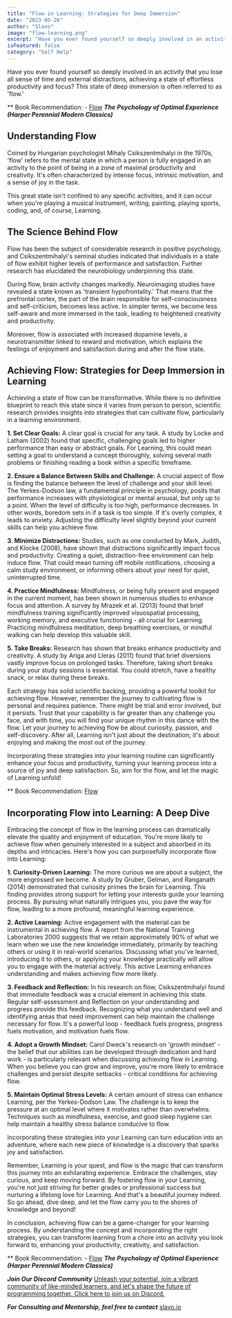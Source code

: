 ```yaml
---
title: "Flow in Learning: Strategies for Deep Immersion"
date: "2023-05-26"
author: "Slavo"
image: "flow-learning.png"
excerpt: "Have you ever found yourself so deeply involved in an activity that you lose all sense of time and external distractions, achieving a state of effortless productivity and focus?"
isFeatured: false
category: "Self Help"
---
```


Have you ever found yourself so deeply involved in an activity that you lose all sense of time and external distractions, achieving a state of effortless productivity and focus? This state of deep immersion is often referred to as 'flow.'

\*\* Book Recommendation: - [Flow](https://amzn.to/3QKIShl) **_The Psychology of Optimal Experience (Harper Perennial Modern Classics)_**

## Understanding Flow

Coined by Hungarian psychologist Mihaly Csikszentmihalyi in the 1970s, 'flow' refers to the mental state in which a person is fully engaged in an activity to the point of being in a zone of maximal productivity and creativity. It's often characterized by intense focus, intrinsic motivation, and a sense of joy in the task.

This great state isn't confined to any specific activities, and it can occur when you're playing a musical instrument, writing, painting, playing sports, coding, and, of course, Learning.

## The Science Behind Flow

Flow has been the subject of considerable research in positive psychology, and Csikszentmihalyi's seminal studies indicated that individuals in a state of flow exhibit higher levels of performance and satisfaction. Further research has elucidated the neurobiology underpinning this state.

During flow, brain activity changes markedly. Neuroimaging studies have revealed a state known as 'transient hypofrontality.' That means that the prefrontal cortex, the part of the brain responsible for self-consciousness and self-criticism, becomes less active. In simpler terms, we become less self-aware and more immersed in the task, leading to heightened creativity and productivity.

Moreover, flow is associated with increased dopamine levels, a neurotransmitter linked to reward and motivation, which explains the feelings of enjoyment and satisfaction during and after the flow state.

## Achieving Flow: Strategies for Deep Immersion in Learning

Achieving a state of flow can be transformative. While there is no definitive blueprint to reach this state since it varies from person to person, scientific research provides insights into strategies that can cultivate flow, particularly in a learning environment.

**1. Set Clear Goals:** A clear goal is crucial for any task. A study by Locke and Latham (2002) found that specific, challenging goals led to higher performance than easy or abstract goals. For Learning, this could mean setting a goal to understand a concept thoroughly, solving several math problems or finishing reading a book within a specific timeframe.

**2. Ensure a Balance Between Skills and Challenge:** A crucial aspect of flow is finding the balance between the level of challenge and your skill level. The Yerkes-Dodson law, a fundamental principle in psychology, posits that performance increases with physiological or mental arousal, but only up to a point. When the level of difficulty is too high, performance decreases. In other words, boredom sets in if a task is too simple. If it's overly complex, it leads to anxiety. Adjusting the difficulty level slightly beyond your current skills can help you achieve flow.

**3. Minimize Distractions:** Studies, such as one conducted by Mark, Judith, and Klocke (2008), have shown that distractions significantly impact focus and productivity. Creating a quiet, distraction-free environment can help induce flow. That could mean turning off mobile notifications, choosing a calm study environment, or informing others about your need for quiet, uninterrupted time.

**4. Practice Mindfulness:** Mindfulness, or being fully present and engaged in the current moment, has been shown in numerous studies to enhance focus and attention. A survey by Mrazek et al. (2013) found that brief mindfulness training significantly improved visuospatial processing, working memory, and executive functioning - all crucial for Learning. Practicing mindfulness meditation, deep breathing exercises, or mindful walking can help develop this valuable skill.

**5. Take Breaks:** Research has shown that breaks enhance productivity and creativity. A study by Ariga and Lleras (2011) found that brief diversions vastly improve focus on prolonged tasks. Therefore, taking short breaks during your study sessions is essential. You could stretch, have a healthy snack, or relax during these breaks.

Each strategy has solid scientific backing, providing a powerful toolkit for achieving flow. However, remember the journey to cultivating flow is personal and requires patience. There might be trial and error involved, but it persists. Trust that your capability is far greater than any challenge you face, and with time, you will find your unique rhythm in this dance with the flow. Let your journey to achieving flow be about curiosity, passion, and self-discovery. After all, Learning isn't just about the destination; it's about enjoying and making the most out of the journey.

Incorporating these strategies into your learning routine can significantly enhance your focus and productivity, turning your learning process into a source of joy and deep satisfaction. So, aim for the flow, and let the magic of Learning unfold!

\*\* Book Recommendation: [Flow](https://www.amazon.com/dp/0061339202/ref=cm_sw_r_as_gl_api_gl_i_425QZ8KTCK5XYMSTBFSW?linkCode=ml2&tag=prototypene06-20)

## Incorporating Flow into Learning: A Deep Dive

Embracing the concept of flow in the learning process can dramatically elevate the quality and enjoyment of education. You're more likely to achieve flow when genuinely interested in a subject and absorbed in its depths and intricacies. Here's how you can purposefully incorporate flow into Learning:

**1. Curiosity-Driven Learning:** The more curious we are about a subject, the more engrossed we become. A study by Gruber, Gelman, and Ranganath (2014) demonstrated that curiosity primes the brain for Learning. This finding provides strong support for letting your interests guide your learning process. By pursuing what naturally intrigues you, you pave the way for flow, leading to a more profound, meaningful learning experience.

**2. Active Learning:** Active engagement with the material can be instrumental in achieving flow. A report from the National Training Laboratories 2000 suggests that we retain approximately 90% of what we learn when we use the new knowledge immediately, primarily by teaching others or using it in real-world scenarios. Discussing what you've learned, introducing it to others, or applying your knowledge practically will allow you to engage with the material actively. This active Learning enhances understanding and makes achieving flow more likely.

**3. Feedback and Reflection:** In his research on flow, Csikszentmihalyi found that immediate feedback was a crucial element in achieving this state. Regular self-assessment and Reflection on your understanding and progress provide this feedback. Recognizing what you understand well and identifying areas that need improvement can help maintain the challenge necessary for flow. It's a powerful loop - feedback fuels progress, progress fuels motivation, and motivation fuels flow.

**4. Adopt a Growth Mindset:** Carol Dweck's research on 'growth mindset' - the belief that our abilities can be developed through dedication and hard work - is particularly relevant when discussing achieving flow in Learning. When you believe you can grow and improve, you're more likely to embrace challenges and persist despite setbacks - critical conditions for achieving flow.

**5. Maintain Optimal Stress Levels:** A certain amount of stress can enhance Learning, per the Yerkes-Dodson Law. The challenge is to keep the pressure at an optimal level where it motivates rather than overwhelms. Techniques such as mindfulness, exercise, and good sleep hygiene can help maintain a healthy stress balance conducive to flow.

Incorporating these strategies into your Learning can turn education into an adventure, where each new piece of knowledge is a discovery that sparks joy and satisfaction.

Remember, Learning is your quest, and flow is the magic that can transform this journey into an exhilarating experience. Embrace the challenges, stay curious, and keep moving forward. By fostering flow in your Learning, you're not just striving for better grades or professional success but nurturing a lifelong love for Learning. And that's a beautiful journey indeed. So go ahead, dive deep, and let the flow carry you to the shores of knowledge and beyond!

In conclusion, achieving flow can be a game-changer for your learning process. By understanding the concept and incorporating the right strategies, you can transform learning from a chore into an activity you look forward to, enhancing your productivity, creativity, and satisfaction.

\*\* Book Recommendation: - [Flow](https://amzn.to/3QKIShl) **_The Psychology of Optimal Experience (Harper Perennial Modern Classics)_**

**_Join Our Discord Community_** [Unleash your potential, join a vibrant community of like-minded learners, and let's shape the future of programming together. Click here to join us on Discord.](https://discord.gg/aN9Pgzz2)

**_For Consulting and Mentorship, feel free to contact_** [slavo.io](/contact)
